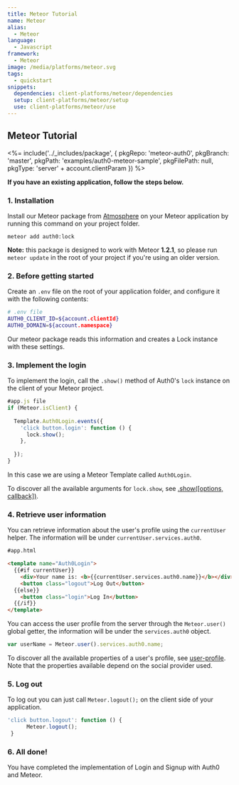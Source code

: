 ```yaml
---
title: Meteor Tutorial
name: Meteor
alias:
  - Meteor
language: 
  - Javascript
framework:
  - Meteor
image: /media/platforms/meteor.svg
tags:
  - quickstart
snippets:
  dependencies: client-platforms/meteor/dependencies
  setup: client-platforms/meteor/setup
  use: client-platforms/meteor/use
---
```


## Meteor Tutorial


<%= include('../_includes/package', {
  pkgRepo: 'meteor-auth0',
  pkgBranch: 'master',
  pkgPath: 'examples/auth0-meteor-sample',
  pkgFilePath: null,
  pkgType: 'server' + account.clientParam
}) %>

**If you have an existing application, follow the steps below.**

### 1. Installation

Install our Meteor package from [Atmosphere](https://atmospherejs.com/) on your Meteor application by running this command on your project folder.

```
meteor add auth0:lock
``` 

__Note:__  this package is designed to work with Meteor __1.2.1__, so please run `meteor update` in the root of your project if you're using an older version.

### 2. Before getting started

Create an `.env` file on the root of your application folder, and configure it with the following contents:

````bash
# .env file
AUTH0_CLIENT_ID=${account.clientId}
AUTH0_DOMAIN=${account.namespace}
````

Our meteor package reads this information and creates a Lock instance with these settings.

### 3. Implement the login

To implement the login, call the `.show()` method of Auth0's `lock` instance on the client of your Meteor project.

```js
#app.js file
if (Meteor.isClient) {
	
  Template.Auth0Login.events({
    'click button.login': function () {
      lock.show();
    },
    
  });
}
```

In this case we are using a Meteor Template called `Auth0Login`.  

To discover all the available arguments for `lock.show`, see [.show\(\[options, callback\]\)](/libraries/lock#-show-options-callback-).

### 4. Retrieve user information

You can retrieve information about the user's profile using the `currentUser` helper. The information will be under `currentUser.services.auth0`.

```html
#app.html

<template name="Auth0Login">
  {{#if currentUser}}
    <div>Your name is: <b>{{currentUser.services.auth0.name}}</b></div>
    <button class="logout">Log Out</button>
  {{else}}
    <button class="login">Log In</button>
  {{/if}}
</template>

```

You can access the user profile from the server through the `Meteor.user()` global getter, the information will be under the `services.auth0` object.

```js
var userName = Meteor.user().services.auth0.name;
```

To discover all the available properties of a user's profile, see [user-profile](/user-profile). Note that the properties available depend on the social provider used.

### 5. Log out

To log out you can just call `Meteor.logout();` on the client side of your application. 

```js
'click button.logout': function () {
      Meteor.logout();
 }
```

### 6. All done!

You have completed the implementation of Login and Signup with Auth0 and Meteor.
